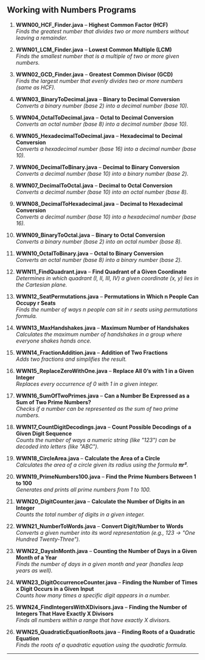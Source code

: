 ## **Working with Numbers Programs**  

1. **WWN00_HCF_Finder.java** – **Highest Common Factor (HCF)**  
   *Finds the greatest number that divides two or more numbers without leaving a remainder.*  

2. **WWN01_LCM_Finder.java** – **Lowest Common Multiple (LCM)**  
   *Finds the smallest number that is a multiple of two or more given numbers.*  

3. **WWN02_GCD_Finder.java** – **Greatest Common Divisor (GCD)**  
   *Finds the largest number that evenly divides two or more numbers (same as HCF).*  

4. **WWN03_BinaryToDecimal.java** – **Binary to Decimal Conversion**  
   *Converts a binary number (base 2) into a decimal number (base 10).*  

5. **WWN04_OctalToDecimal.java** – **Octal to Decimal Conversion**  
   *Converts an octal number (base 8) into a decimal number (base 10).*  

6. **WWN05_HexadecimalToDecimal.java** – **Hexadecimal to Decimal Conversion**  
   *Converts a hexadecimal number (base 16) into a decimal number (base 10).*  

7. **WWN06_DecimalToBinary.java** – **Decimal to Binary Conversion**  
   *Converts a decimal number (base 10) into a binary number (base 2).*  

8. **WWN07_DecimalToOctal.java** – **Decimal to Octal Conversion**  
   *Converts a decimal number (base 10) into an octal number (base 8).*  

9. **WWN08_DecimalToHexadecimal.java** – **Decimal to Hexadecimal Conversion**  
   *Converts a decimal number (base 10) into a hexadecimal number (base 16).*  

10. **WWN09_BinaryToOctal.java** – **Binary to Octal Conversion**  
   *Converts a binary number (base 2) into an octal number (base 8).*  

11. **WWN10_OctalToBinary.java** – **Octal to Binary Conversion**  
   *Converts an octal number (base 8) into a binary number (base 2).*  

12. **WWN11_FindQuadrant.java** – **Find Quadrant of a Given Coordinate**  
   *Determines in which quadrant (I, II, III, IV) a given coordinate (x, y) lies in the Cartesian plane.*  

13. **WWN12_SeatPermutations.java** – **Permutations in Which n People Can Occupy r Seats**  
   *Finds the number of ways n people can sit in r seats using permutations formula.*  

14. **WWN13_MaxHandshakes.java** – **Maximum Number of Handshakes**  
   *Calculates the maximum number of handshakes in a group where everyone shakes hands once.*  

15. **WWN14_FractionAddition.java** – **Addition of Two Fractions**  
   *Adds two fractions and simplifies the result.*  

16. **WWN15_ReplaceZeroWithOne.java** – **Replace All 0’s with 1 in a Given Integer**  
   *Replaces every occurrence of 0 with 1 in a given integer.*  

17. **WWN16_SumOfTwoPrimes.java** – **Can a Number Be Expressed as a Sum of Two Prime Numbers?**  
   *Checks if a number can be represented as the sum of two prime numbers.*  

18. **WWN17_CountDigitDecodings.java** – **Count Possible Decodings of a Given Digit Sequence**  
   *Counts the number of ways a numeric string (like "123") can be decoded into letters (like "ABC").*  

19. **WWN18_CircleArea.java** – **Calculate the Area of a Circle**  
   *Calculates the area of a circle given its radius using the formula **πr²**.*  

20. **WWN19_PrimeNumbers100.java** – **Find the Prime Numbers Between 1 to 100**  
   *Generates and prints all prime numbers from 1 to 100.*  

21. **WWN20_DigitCounter.java** – **Calculate the Number of Digits in an Integer**  
   *Counts the total number of digits in a given integer.*  

22. **WWN21_NumberToWords.java** – **Convert Digit/Number to Words**  
   *Converts a given number into its word representation (e.g., 123 → "One Hundred Twenty-Three").*  

23. **WWN22_DaysInMonth.java** – **Counting the Number of Days in a Given Month of a Year**  
   *Finds the number of days in a given month and year (handles leap years as well).*  

24. **WWN23_DigitOccurrenceCounter.java** – **Finding the Number of Times x Digit Occurs in a Given Input**  
   *Counts how many times a specific digit appears in a number.*  

25. **WWN24_FindIntegersWithXDivisors.java** – **Finding the Number of Integers That Have Exactly X Divisors**  
   *Finds all numbers within a range that have exactly X divisors.*  

26. **WWN25_QuadraticEquationRoots.java** – **Finding Roots of a Quadratic Equation**  
   *Finds the roots of a quadratic equation using the quadratic formula.*  

---